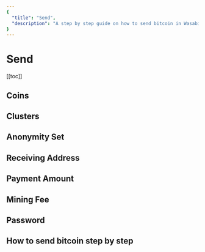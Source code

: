 ```yaml
---
{
  "title": "Send",
  "description": "A step by step guide on how to send bitcoin in Wasabi. This is the Wasabi documentation, an archive of knowledge about the open-source, non-custodial and privacy-focused Bitcoin wallet for desktop."
}
---
```


# Send

[[toc]]

## Coins

## Clusters

## Anonymity Set

## Receiving Address

## Payment Amount

## Mining Fee

## Password

## How to send bitcoin step by step
